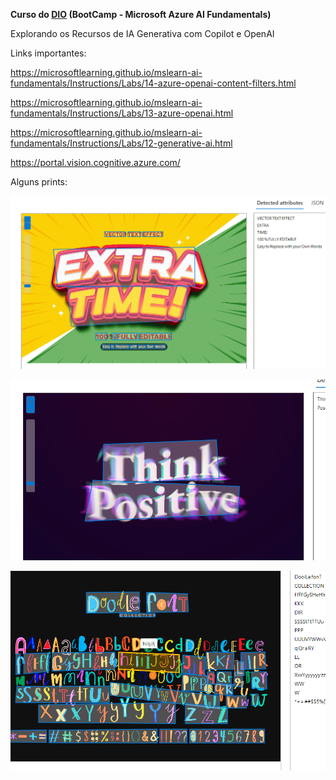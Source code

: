 ﻿**Curso do [DIO](https://web.dio.me) (BootCamp - Microsoft Azure AI Fundamentals)**


Explorando os Recursos de IA Generativa com Copilot e OpenAI

Links importantes:

<https://microsoftlearning.github.io/mslearn-ai-fundamentals/Instructions/Labs/14-azure-openai-content-filters.html>

<https://microsoftlearning.github.io/mslearn-ai-fundamentals/Instructions/Labs/13-azure-openai.html>

<https://microsoftlearning.github.io/mslearn-ai-fundamentals/Instructions/Labs/12-generative-ai.html>

<https://portal.vision.cognitive.azure.com/>

Alguns prints:

![](Aspose.Words.c9c8a038-9585-4b9a-be3f-2a3e9134af4b.001.png)

![](Aspose.Words.c9c8a038-9585-4b9a-be3f-2a3e9134af4b.002.png)

![](Aspose.Words.c9c8a038-9585-4b9a-be3f-2a3e9134af4b.003.png)





